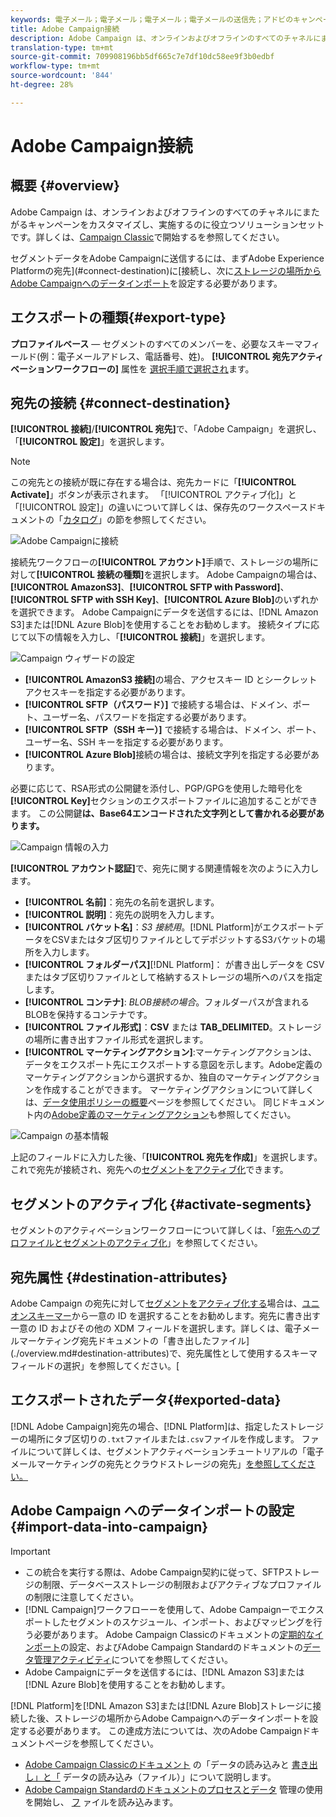 ```yaml
---
keywords: 電子メール；電子メール；電子メール；電子メールの送信先；アドビのキャンペーン;キャンペーン
title: Adobe Campaign接続
description: Adobe Campaign は、オンラインおよびオフラインのすべてのチャネルにまたがるキャンペーンをカスタマイズし、実施するのに役立つソリューションセットです。
translation-type: tm+mt
source-git-commit: 709908196bb5df665c7e7df10dc58ee9f3b0edbf
workflow-type: tm+mt
source-wordcount: '844'
ht-degree: 28%

---
```



# Adobe Campaign接続

## 概要 {#overview}

Adobe Campaign は、オンラインおよびオフラインのすべてのチャネルにまたがるキャンペーンをカスタマイズし、実施するのに役立つソリューションセットです。詳しくは、[Campaign Classic](https://experienceleague.adobe.com/docs/campaign-classic/using/getting-started/starting-with-adobe-campaign/about-adobe-campaign-classic.html)で開始するを参照してください。

セグメントデータをAdobe Campaignに送信するには、まずAdobe Experience Platformの宛先](#connect-destination)に[接続し、次に[ストレージの場所からAdobe Campaignへのデータインポート](#import-data-into-campaign)を設定する必要があります。

## エクスポートの種類{#export-type}

**プロファイルベース**  — セグメントのすべてのメンバーを、必要なスキーマフィールド(例：電子メールアドレス、電話番号、姓)。 **[!UICONTROL 宛先アクティベーションワークフローの]** 属性を [選択手順で選択され](../../ui/activate-destinations.md#select-attributes)ます。

## 宛先の接続 {#connect-destination}

**[!UICONTROL 接続]**/**[!UICONTROL 宛先]**&#x200B;で、「Adobe Campaign」を選択し、「**[!UICONTROL 設定]**」を選択します。

>[!NOTE]
>
>この宛先との接続が既に存在する場合は、宛先カードに「**[!UICONTROL Activate]**」ボタンが表示されます。 「[!UICONTROL アクティブ化]」と「[!UICONTROL 設定]」の違いについて詳しくは、保存先のワークスペースドキュメントの「[カタログ](../../ui/destinations-workspace.md#catalog)」の節を参照してください。

![Adobe Campaignに接続](../../assets/catalog/email-marketing/adobe-campaign/catalog.png)

接続先ワークフローの&#x200B;**[!UICONTROL アカウント]**&#x200B;手順で、ストレージの場所に対して&#x200B;**[!UICONTROL 接続の種類]**&#x200B;を選択します。 Adobe Campaignの場合は、**[!UICONTROL AmazonS3]**、**[!UICONTROL SFTP with Password]**、**[!UICONTROL SFTP with SSH Key]**、**[!UICONTROL Azure Blob]**&#x200B;のいずれかを選択できます。 Adobe Campaignにデータを送信するには、[!DNL Amazon S3]または[!DNL Azure Blob]を使用することをお勧めします。 接続タイプに応じて以下の情報を入力し、「**[!UICONTROL 接続]**」を選択します。


![Campaign ウィザードの設定](../../assets/catalog/email-marketing/adobe-campaign/connection-type.png)

- **[!UICONTROL AmazonS3 接続]**&#x200B;の場合、アクセスキー ID とシークレットアクセスキーを指定する必要があります。
- **[!UICONTROL SFTP（パスワード）]** で接続する場合は、ドメイン、ポート、ユーザー名、パスワードを指定する必要があります。
- **[!UICONTROL SFTP（SSH キー）]** で接続する場合は、ドメイン、ポート、ユーザー名、SSH キーを指定する必要があります。
- **[!UICONTROL Azure Blob]**&#x200B;接続の場合は、接続文字列を指定する必要があります。

必要に応じて、RSA形式の公開鍵を添付し、PGP/GPGを使用した暗号化を&#x200B;**[!UICONTROL Key]**&#x200B;セクションのエクスポートファイルに追加することができます。 この公開鍵&#x200B;**は、Base64エンコードされた文字列として書かれる必要があります。**

![Campaign 情報の入力](../../assets/catalog/email-marketing/adobe-campaign/account-info.png)

**[!UICONTROL アカウント認証]**&#x200B;で、宛先に関する関連情報を次のように入力します。
- **[!UICONTROL 名前]**：宛先の名前を選択します。
- **[!UICONTROL 説明]**：宛先の説明を入力します。
- **[!UICONTROL バケット名]**：*S3 接続用*。[!DNL Platform]がエクスポートデータをCSVまたはタブ区切りファイルとしてデポジットするS3バケットの場所を入力します。
- **[!UICONTROL フォルダーパス]**[!DNL Platform]： が書き出しデータを CSV またはタブ区切りファイルとして格納するストレージの場所へのパスを指定します。
- **[!UICONTROL コンテナ]**: *BLOB接続の場合*。フォルダーパスが含まれるBLOBを保持するコンテナです。
- **[!UICONTROL ファイル形式]**：**CSV** または **TAB_DELIMITED**。ストレージの場所に書き出すファイル形式を選択します。
- **[!UICONTROL マーケティングアクション]**:マーケティングアクションは、データをエクスポート先にエクスポートする意図を示します。Adobe定義のマーケティングアクションから選択するか、独自のマーケティングアクションを作成することができます。 マーケティングアクションについて詳しくは、[データ使用ポリシーの概要](../../../data-governance/policies/overview.md)ページを参照してください。 同じドキュメント内の[Adobe定義のマーケティングアクション](../../../data-governance/policies/overview.md#core-actions)も参照してください。

![Campaign の基本情報](../../assets/catalog/email-marketing/adobe-campaign/basic-information.png)

上記のフィールドに入力した後、「**[!UICONTROL 宛先を作成]**」を選択します。 これで宛先が接続され、宛先への[セグメントをアクティブ化](../../ui/activate-destinations.md)できます。

## セグメントのアクティブ化 {#activate-segments}

セグメントのアクティベーションワークフローについて詳しくは、「[宛先へのプロファイルとセグメントのアクティブ化](../../ui/activate-destinations.md)」を参照してください。

## 宛先属性 {#destination-attributes}

Adobe Campaign の宛先に対して[セグメントをアクティブ化する](../../ui/activate-destinations.md)場合は、[ユニオンスキーマー](../../../profile/home.md#profile-fragments-and-union-schemas)から一意の ID を選択することをお勧めします。宛先に書き出す一意の ID およびその他の XDM フィールドを選択します。詳しくは、電子メールマーケティング宛先ドキュメントの「書き出したファイル](./overview.md#destination-attributes)で、宛先属性として使用するスキーマフィールドの選択」を参照してください。[

## エクスポートされたデータ{#exported-data}

[!DNL Adobe Campaign]宛先の場合、[!DNL Platform]は、指定したストレージーの場所にタブ区切りの`.txt`ファイルまたは`.csv`ファイルを作成します。 ファイルについて詳しくは、セグメントアクティベーションチュートリアルの「電子メールマーケティングの宛先とクラウドストレージの宛先」[を参照してください。](../../ui/activate-destinations.md#esp-and-cloud-storage)

## Adobe Campaign へのデータインポートの設定 {#import-data-into-campaign}

>[!IMPORTANT]
>
>- この統合を実行する際は、Adobe Campaign契約に従って、SFTPストレージの制限、データベースストレージの制限およびアクティブなプロファイルの制限に注意してください。
>- [!DNL Campaign]ワークフローーを使用して、Adobe Campaignーでエクスポートしたセグメントのスケジュール、インポート、およびマッピングを行う必要があります。 Adobe Campaign Classicのドキュメントの[定期的なインポート](https://experienceleague.adobe.com/docs/campaign-classic/using/automating-with-workflows/use-cases/data-management/recurring-import-workflow.html)の設定、およびAdobe Campaign Standardのドキュメントの[データ管理アクティビティ](https://experienceleague.adobe.com/docs/campaign-standard/using/managing-processes-and-data/data-management-activities/about-data-management-activities.html)についてを参照してください。
>- Adobe Campaignにデータを送信するには、[!DNL Amazon S3]または[!DNL Azure Blob]を使用することをお勧めします。



[!DNL Platform]を[!DNL Amazon S3]または[!DNL Azure Blob]ストレージに接続した後、ストレージの場所からAdobe Campaignへのデータインポートを設定する必要があります。 この達成方法については、次のAdobe Campaignドキュメントページを参照してください。
- [Adobe Campaign Classicのドキュメント](https://experienceleague.adobe.com/docs/campaign-classic/using/getting-started/importing-and-exporting-data/get-started-data-import-export.html) の「データの読み込みと [書き出し」と「](https://experienceleague.adobe.com/docs/campaign-classic/using/automating-with-workflows/action-activities/data-loading--file-.html) データの読み込み（ファイル）」について説明します。
- [Adobe Campaign Standardのドキュメントのプロセスとデータ](https://experienceleague.adobe.com/docs/campaign-standard/using/managing-processes-and-data/get-started-workflows.html) 管理の使用を開始し、 [フ](https://experienceleague.adobe.com/docs/campaign-standard/using/managing-processes-and-data/data-management-activities/load-file.html) ァイルを読み込みます。